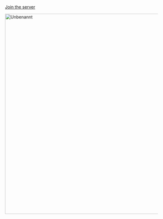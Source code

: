 [Join the server](https://discord.gg/vpjBuPaXWW)


<img width="661" alt="Unbenannt" src="https://github.com/QUSENK/DiscordTokenChecker/assets/109237205/1fa9c068-6791-4a83-8659-b50d2c57747e">
